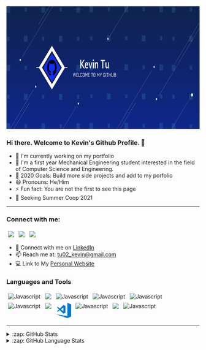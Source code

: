 <img src="https://github.com/KevinT02/KevinT02/blob/main/Github%20Profile.png" height="320" width="1800">

### Hi there. Welcome to Kevin's Github Profile. 👋

- 🔭 I'm currently working on my portfolio
- 🌱 I'm a first year Mechanical Engineering student interested in the field of Computer Science and Engineering.
- 🎯 2020 Goals: Build more side projects and add to my porfolio
- 😄 Pronouns: He/Him
- ⚡ Fun fact: You are not the first to see this page
- 💼 Seeking Summer Coop 2021

---

### Connect with me:

<p align="left">
 <img src="https://www.waengineering.com/wp-content/uploads/2019/04/linkedin-icon.png" height="40" style="vertical-align:top; margin:4px">
 <img src="https://www.freeiconspng.com/thumbs/website-icon/website-icon-11.png" height="40" style="vertical-align:top; margin:4px">
 <img src="https://upload.wikimedia.org/wikipedia/commons/thumb/7/7e/Gmail_icon_%282020%29.svg/640px-Gmail_icon_%282020%29.svg.png" height="40" style="vertical-align:top; margin:4px">
</p>


- 🤝 Connect with me on <a href="https://www.linkedin.com/in/kevin-tu-02/">LinkedIn</a>
- 📫 Reach me at: tu02_kevin@gmail.com
- 💻 Link to My <a href="">Personal Website</a>

### Languages and Tools
<p align="left">
<img src="https://nickmallas.com/images/icons/js.png" alt="Javascript" height="40" style="vertical-align:top; margin:4px">
 
<img src="https://1.bp.blogspot.com/-yc-5-8Mh7cM/XkTgK9kOMLI/AAAAAAAAAeM/wqD8HLfqiIQbmv9B0E5_h2S1mHcZGbiKACLcBGAsYHQ/s1600/c5.jpg" height="40" style="vertical-align:top; margin:4px">
 
<img src="https://image.flaticon.com/icons/png/512/25/25231.png" alt="Javascript" height="40" style="vertical-align:top; margin:4px">
 
<img src="https://upload.wikimedia.org/wikipedia/commons/thumb/a/a1/PyCharm_Logo.svg/1024px-PyCharm_Logo.svg.png" alt="Javascript" height="40" style="vertical-align:top; margin:4px">

<img src="https://upload.wikimedia.org/wikipedia/commons/b/b3/Fusion_360_Logo.png" alt="Javascript" height="40" style="vertical-align:top; margin:4px">

<img src="https://cdn.iconscout.com/icon/free/png-512/arduino-226072.png" alt="Javascript" height="40" style="vertical-align:top; margin:4px">
 
<img src="https://upload.wikimedia.org/wikipedia/commons/thumb/c/c3/Python-logo-notext.svg/1200px-Python-logo-notext.svg.png" height="40" style="vertical-align:top; margin:4px">

<img src="https://raw.githubusercontent.com/github/explore/80688e429a7d4ef2fca1e82350fe8e3517d3494d/topics/visual-studio-code/visual-studio-code.png" alt="VS Code" height="40" style="vertical-align:top; margin:4px">

<img src="https://upload.wikimedia.org/wikipedia/commons/thumb/a/a1/PyCharm_Logo.svg/1024px-PyCharm_Logo.svg.png" alt="Javascript" height="40" style="vertical-align:top; margin:4px">

<img src="https://www.microchip.com/images/default-source/mplab/mplab-x-whats-new-feeds/190405-dvtl-graph-xide-200x200.png?sfvrsn=126abce0_1" height="40" style="vertical-align:top; margin:4px">

<img src="https://upload.wikimedia.org/wikipedia/en/e/ec/AutoCAD_2018_icon.png" alt="Javascript" height="40" style="vertical-align:top; margin:4px">


<p>


---

<details>
  <summary>:zap: GitHub Stats</summary>

  ![Kevin's github stats](https://github-readme-stats.vercel.app/api?username=kevint02&show_icons=true&theme=vue )
  <br/>
</details>


<details>
  <summary>:zap: GitHub Language Stats</summary>

  [![Top Langs](https://github-readme-stats.vercel.app/api/top-langs/?username=kevint02&layout=compact)](https://github.com/anuraghazra/github-readme-stats)

</details>

  



